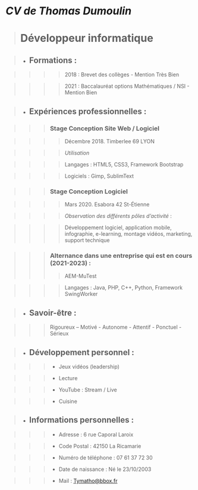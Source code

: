 # ***CV de Thomas Dumoulin***

> # Développeur informatique

> - ## **Formations** :

>>>> 2018 : Brevet des collèges - Mention Très Bien

>>>> 2021 : Baccalauréat options Mathématiques / NSI - Mention Bien

> - ## **Expériences professionnelles** :

>>> ### **Stage Conception Site Web / Logiciel** 

>>>> Décembre 2018. Timberlee 69 LYON 

>>>> *Utilisation* 

>>>> Langages : HTML5, CSS3, Framework Bootstrap 

>>>> Logiciels : Gimp, SublimText

>>> ### **Stage Conception Logiciel** 

>>>> Mars 2020. Esabora 42 St-Étienne 

>>>> *Observation des différents pôles d’activité* :

>>>> Développement logiciel, application mobile, infographie, e-learning, 
>>>> montage vidéos, marketing, support technique
 
>>> ### **Alternance dans une entreprise qui est en cours (2021-2023)** : 
>>>> AEM-MuTest

>>>> Langages : Java, PHP, C++, Python, Framework SwingWorker

> - ## **Savoir-être** : 

>>> Rigoureux – Motivé - Autonome - Attentif - Ponctuel - Sérieux

> - ## **Développement personnel** :

>>> + Jeux vidéos (leadership) 

>>> + Lecture

>>> + YouTube : Stream / Live 

>>> + Cuisine

> - ## **Informations personnelles** :

>>> + Adresse : 6 rue Caporal Laroix 

>>> + Code Postal : 42150 La Ricamarie 

>>> + Numéro de téléphone : 07 61 37 72 30

>>> + Date de naissance : Né le 23/10/2003 

>>> + Mail : Tymatho@bbox.fr
